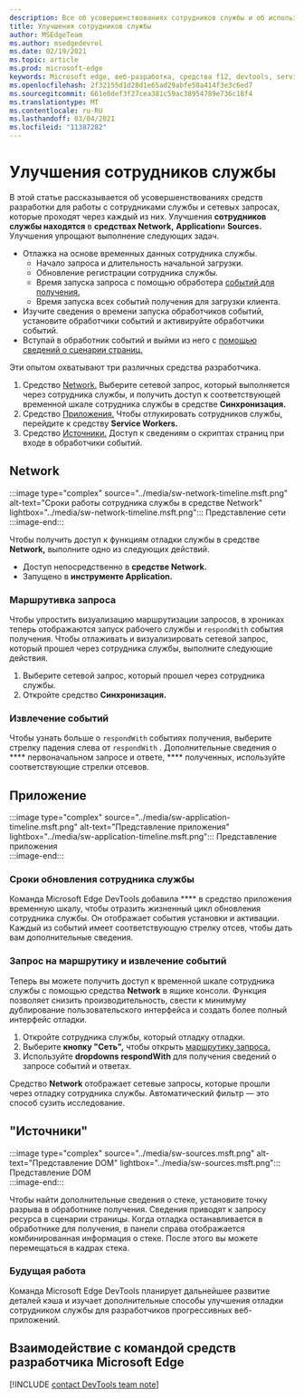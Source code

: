 ```yaml
---
description: Все об усовершенствованиях сотрудников службы и об использовании каждого из них.
title: Улучшения сотрудников службы
author: MSEdgeTeam
ms.author: msedgedevrel
ms.date: 02/19/2021
ms.topic: article
ms.prod: microsoft-edge
keywords: Microsoft edge, веб-разработка, средства f12, devtools, service worker, PWA
ms.openlocfilehash: 2f32155d1d28d1e65ad29abfe58a414f3e3c6ed7
ms.sourcegitcommit: 661e8def3f27cea381c59ac38954789e736c18f4
ms.translationtype: MT
ms.contentlocale: ru-RU
ms.lasthandoff: 03/04/2021
ms.locfileid: "11387282"
---
```

# <a name="service-worker-improvements"></a>Улучшения сотрудников службы  

В этой статье рассказывается об усовершенствованиях [][MdnServiceWorkerApi] средств разработки для работы с сотрудниками службы и сетевых запросах, которые проходят через каждый из них.  Улучшения **сотрудников службы находятся** в **средствах Network,** **Application**и **Sources.**  Улучшения упрощают выполнение следующих задач.  

*   Отлажка на основе временных данных сотрудника службы.  
    *   Начало запроса и длительность начальной загрузки.  
    *   Обновление регистрации сотрудника службы.  
    *   Время запуска запроса с помощью обработера [событий для получения.][MdnFetchEvent]  
    *   Время запуска всех событий получения для загрузки клиента.  
*   Изучите сведения о времени запуска обработчиков событий, установите обработчики событий и активируйте обработчики событий.  
*   Вступай в обработник событий и выйми из него с [помощью сведений о сценарии страниц.](#sources)  
    
Эти опытом охватывают три различных средства разработчика.  

1.  Средство [Network.](#network)  Выберите сетевой запрос, который выполняется через сотрудника службы, и получить доступ к соответствующей временной шкале сотрудника службы в средстве **Синхронизация.**  
1.  Средство [Приложения.](#application)  Чтобы отлукировать сотрудников службы, перейдите к средству **Service Workers.**  
1.  Средство [Источники.](#sources)  Доступ к сведениям о скриптах страниц при входе в обработчики событий.  
    
## <a name="network"></a>Network  

:::image type="complex" source="../media/sw-network-timeline.msft.png" alt-text="Сроки работы сотрудника службы в средстве Network" lightbox="../media/sw-network-timeline.msft.png":::
   Представление сети  
:::image-end:::  

Чтобы получить доступ к функциям отладки службы в средстве **Network,** выполните одно из следующих действий.  

*   Доступ непосредственно в **средстве Network.**  
*   Запущено в **инструменте Application.**  
    
### <a name="request-routing"></a>Маршрутивка запроса  

Чтобы упростить визуализацию маршрутизации запросов, в хрониках теперь отображаются запуск рабочего службы и `respondWith` события получения.  Чтобы отлаживать и визуализировать сетевой запрос, который прошел через сотрудника службы, выполните следующие действия.  

1.  Выберите сетевой запрос, который прошел через сотрудника службы.  
1.  Откройте средство **Синхронизация.**  
    
### <a name="fetch-events"></a>Извлечение событий  

Чтобы узнать больше о `respondWith` событиях получения, выберите стрелку падения слева от `respondWith` .  Дополнительные сведения о **** первоначальном запросе и ответе, **** полученных, используйте соответствующие стрелки отсевов.  

## <a name="application"></a>Приложение  

:::image type="complex" source="../media/sw-application-timeline.msft.png" alt-text="Представление приложения" lightbox="../media/sw-application-timeline.msft.png":::
   Представление приложения  
:::image-end:::  

### <a name="service-worker-update-timeline"></a>Сроки обновления сотрудника службы  

Команда Microsoft Edge DevTools добавила **** в средство приложения временную шкалу, чтобы отразить жизненный цикл обновления сотрудника службы.  Он отображает события установки и активации.  Каждый из событий имеет соответствующую стрелку отсев, чтобы дать вам дополнительные сведения.  

### <a name="request-routing-and-fetch-events"></a>Запрос на маршрутику и извлечение событий  

Теперь вы можете получить доступ к временной шкале сотрудника службы с помощью средства **Network** в ящике консоли.  Функция позволяет снизить производительность, свести к минимуму дублирование пользовательского интерфейса и создать более полный интерфейс отладки.  

1.  Откройте сотрудника службы, который отладку отладки.  
1.  Выберите **кнопку "Сеть",** чтобы открыть [маршрутику запроса.](#network)  
1.  Используйте **dropdowns respondWith** для получения сведений о запросе событий и ответах.  

Средство **Network** отображает сетевые запросы, которые прошли через отладку сотрудника службы.  Автоматический фильтр — это способ сузить исследование.

## <a name="sources"></a>"Источники"  

:::image type="complex" source="../media/sw-sources.msft.png" alt-text="Представление DOM" lightbox="../media/sw-sources.msft.png":::
   Представление DOM  
:::image-end:::  

Чтобы найти дополнительные сведения о стеке, установите точку разрыва в обработнике получения.  Сведения приводят к запросу ресурса в сценарии страницы.  Когда отладка останавливается в обработнике для получения, в панели справа отображается комбинированная информация о стеке.  После этого вы можете перемещаться в кадрах стека.  

### <a name="future-work"></a>Будущая работа  

Команда Microsoft Edge DevTools планирует дальнейшее развитие деталей кэша и изучает дополнительные способы [][MdnProgressiveWebApps] улучшения отладки сотрудником службы для разработчиков прогрессивных веб-приложений.  

## <a name="getting-in-touch-with-the-microsoft-edge-devtools-team"></a>Взаимодействие с командой средств разработчика Microsoft Edge  

[!INCLUDE [contact DevTools team note](../includes/contact-devtools-team-note.md)]  

<!-- links -->  

[MdnFetchEvent]: https://developer.mozilla.org/docs/Web/API/FetchEvent "FetchEvent | MDN"  
[MdnProgressiveWebApps]: https://developer.mozilla.org/docs/Web/Progressive_web_apps "Прогрессивные веб-приложения (PWAs) | MDN"  
[MdnServiceWorkerApi]: https://developer.mozilla.org/docs/Web/API/Service_Worker_API "API API для сотрудников службы | MDN"  
